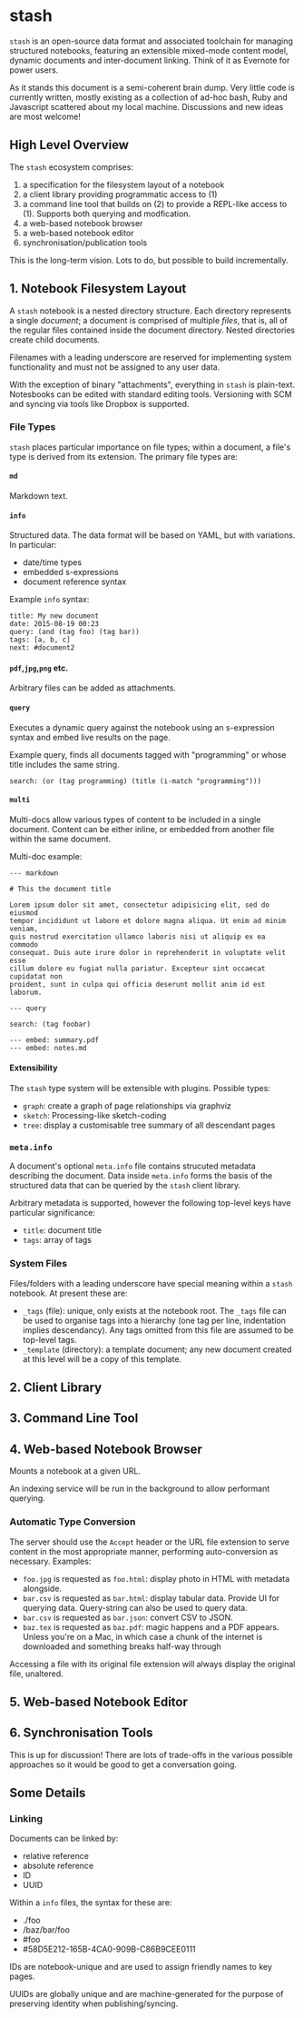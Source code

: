# stash

`stash` is an open-source data format and associated toolchain for managing structured notebooks, featuring an extensible mixed-mode content model, dynamic documents and inter-document linking. Think of it as Evernote for power users.

As it stands this document is a semi-coherent brain dump. Very little code is currently written, mostly existing as a collection of ad-hoc bash, Ruby and Javascript scattered about my local machine. Discussions and new ideas are most welcome!

## High Level Overview

The `stash` ecosystem comprises:

  1. a specification for the filesystem layout of a notebook
  2. a client library providing programmatic access to (1)
  3. a command line tool that builds on (2) to provide a REPL-like access to (1). Supports both querying and modfication.
  4. a web-based notebook browser
  5. a web-based notebook editor
  6. synchronisation/publication tools

This is the long-term vision. Lots to do, but possible to build incrementally.

## 1. Notebook Filesystem Layout

A `stash` notebook is a nested directory structure. Each directory represents a single *document*; a document is comprised of multiple *files*, that is, all of the regular files contained inside the document directory. Nested directories create child documents.

Filenames with a leading underscore are reserved for implementing system functionality and must not be assigned to any user data.

With the exception of binary "attachments", everything in `stash` is plain-text. Notesbooks can be edited with standard editing tools. Versioning with SCM and syncing via tools like Dropbox is supported.

### File Types

`stash` places particular importance on file types; within a document, a file's type is derived from its extension. The primary file types are:

#### `md`

Markdown text.

#### `info`

Structured data. The data format will be based on YAML, but with variations. In particular:

  * date/time types
  * embedded s-expressions
  * document reference syntax

Example `info` syntax:

```
title: My new document
date: 2015-08-19 00:23
query: (and (tag foo) (tag bar))
tags: [a, b, c]
next: #document2
```

#### `pdf`,`jpg`,`png` etc.

Arbitrary files can be added as attachments.

#### `query`

Executes a dynamic query against the notebook using an s-expression syntax and embed live results on the page.

Example query, finds all documents tagged with "programming" or whose title includes the same string.

```
search: (or (tag programming) (title (i-match "programming")))
```

#### `multi`

Multi-docs allow various types of content to be included in a single document. Content can be either inline, or embedded from another file within the same document.

Multi-doc example:

```
--- markdown

# This the document title

Lorem ipsum dolor sit amet, consectetur adipisicing elit, sed do eiusmod
tempor incididunt ut labore et dolore magna aliqua. Ut enim ad minim veniam,
quis nostrud exercitation ullamco laboris nisi ut aliquip ex ea commodo
consequat. Duis aute irure dolor in reprehenderit in voluptate velit esse
cillum dolore eu fugiat nulla pariatur. Excepteur sint occaecat cupidatat non
proident, sunt in culpa qui officia deserunt mollit anim id est laborum.

--- query

search: (tag foobar)

--- embed: summary.pdf
--- embed: notes.md
```

#### Extensibility

The `stash` type system will be extensible with plugins. Possible types:

  * `graph`: create a graph of page relationships via graphviz
  * `sketch`: Processing-like sketch-coding
  * `tree`: display a customisable tree summary of all descendant pages
  
### `meta.info`

A document's optional `meta.info` file contains strucuted metadata describing the document. Data inside `meta.info` forms the basis of the structured data that can be queried by the `stash` client library.

Arbitrary metadata is supported, however the following top-level keys have particular significance:

  * `title`: document title
  * `tags`: array of tags

### System Files

Files/folders with a leading underscore have special meaning within a `stash` notebook. At present these are:

  * `_tags` (file): unique, only exists at the notebook root. The `_tags` file can be used to organise tags into a hierarchy (one tag per line, indentation implies descendancy). Any tags omitted from this file are assumed to be top-level tags.
  * `_template` (directory): a template document; any new document created at this level will be a copy of this template.

## 2. Client Library

## 3. Command Line Tool

## 4. Web-based Notebook Browser

Mounts a notebook at a given URL.

An indexing service will be run in the background to allow performant querying.

### Automatic Type Conversion

The server should use the `Accept` header or the URL file extension to serve content in the most appropriate manner, performing auto-conversion as necessary. Examples:

  * `foo.jpg` is requested as `foo.html`: display photo in HTML with metadata alongside.
  * `bar.csv` is requested as `bar.html`: display tabular data. Provide UI for querying data. Query-string can also be used to query data.
  * `bar.csv` is requested as `bar.json`: convert CSV to JSON.
  * `baz.tex` is requested as `baz.pdf`: magic happens and a PDF appears. Unless you're on a Mac, in which case a chunk of the internet is downloaded and something breaks half-way through

Accessing a file with its original file extension will always display the original file, unaltered.

## 5. Web-based Notebook Editor

## 6. Synchronisation Tools

This is up for discussion! There are lots of trade-offs in the various possible approaches so it would be good to get a conversation going.

## Some Details

### Linking

Documents can be linked by:

  * relative reference
  * absolute reference
  * ID
  * UUID

Within a `info` files, the syntax for these are:

  * ./foo
  * /baz/bar/foo
  * #foo
  * #58D5E212-165B-4CA0-909B-C86B9CEE0111

IDs are notebook-unique and are used to assign friendly names to key pages.

UUIDs are globally unique and are machine-generated for the purpose of preserving identity when publishing/syncing.